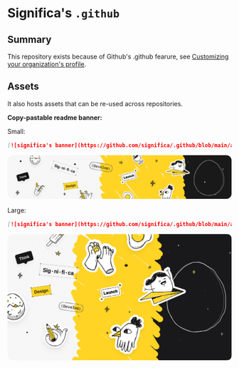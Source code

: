 # Significa's `.github`

## Summary

This repository exists because of Github's .github fearure, see
[Customizing your organization's profile](https://docs.github.com/en/organizations/collaborating-with-groups-in-organizations/customizing-your-organizations-profile).

## Assets

It also hosts assets that can be re-used across repositories.

**Copy-pastable readme banner:**

Small:

```md
[![significa's banner](https://github.com/significa/.github/blob/main/assets/significa-github-banner-small.png)](https://significa.co/)
```

[![significa's banner](https://github.com/significa/.github/blob/main/assets/significa-github-banner-small.png)](https://significa.co/)

Large:

```md
[![significa's banner](https://github.com/significa/.github/blob/main/assets/significa-github-banner-large.png)](https://significa.co/)
```

[![significa's banner](https://github.com/significa/.github/blob/main/assets/significa-github-banner-large.png)](https://significa.co/)
